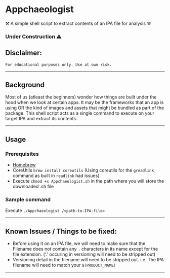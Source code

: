 # Appchaeologist

⚒ A simple shell script to extract contents of an IPA file for analysis ⚒

### Under Construction ⚠️


## Disclaimer:
    For educational purposes only. Use at own risk.
    
---


## Background
Most of us (atleast the beginners) wonder how things are built under the hood when we look at certain apps. It may be the frameworks that an app is using OR the kind of images and assets that might be bundled as part of the package. This shell script acts as a single command to execute on your target IPA and extract its contents.


---


## Usage

### Prerequisites
- [Homebrew](http://brew.sh/)
- CoreUtils `brew install coreutils` (Using coreutils for the `greadlink` command as built in `readlink` had issues)
- Execute `chmod +x Appchaeologist.sh` in the path where you will store the downloaded .sh file

### Sample command
  Execute `./Appchaeologist /<path-to-IPA-file>`

---
## Known Issues / Things to be fixed:
- Before using it on an IPA file, we will need to make sure that the Filename does not contain any `.` characters in its name except for the file extension. ('.' occuring in versioning will need to be stripped out)
- Versioning detail in the filename will need to be stripped out. i.e. The IPA filename will need to match your `$(PRODUCT_NAME)`


---
